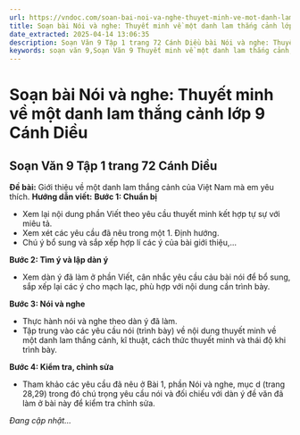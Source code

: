```yaml
---
url: https://vndoc.com/soan-bai-noi-va-nghe-thuyet-minh-ve-mot-danh-lam-thang-canh-lop-9-canh-dieu-326189
title: Soạn bài Nói và nghe: Thuyết minh về một danh lam thắng cảnh lớp 9 Cánh Diều - VnDoc.com
date_extracted: 2025-04-14 13:06:35
description: Soạn Văn 9 Tập 1 trang 72 Cánh Diều bài Nói và nghe: Thuyết minh về một danh lam thắng cảnh gồm phần trả lời chi tiết, đầy đủ, bám sát các câu hỏi, yêu cầu trong SGK (chỉ có trên VnDoc). Mời các bạn tham khảo.
keywords: soạn văn 9,Soạn Văn 9 Thuyết minh về một danh lam thắng cảnh,Viết văn bản thuyết minh về một danh lam thắng cảnh lớp 9,Soạn bài Thuyết minh về một danh lam thắng cảnh,soạn văn 9 Tập 1 trang 72 Cánh Diều,Thuyết minh về một danh lam thắng cảnh lớp 9 Cánh Diều,Thuyết minh về một danh lam thắng cảnh trang 72 lớp 9,văn 9,ngữ văn 9,soạn văn 9 Cánh Diều,soạn văn 9 tập 1,giải văn 9,soạn ngữ văn 9,giải ngữ văn 9,giải sgk ngữ văn 9
---
```


# Soạn bài Nói và nghe: Thuyết minh về một danh lam thắng cảnh lớp 9 Cánh Diều
## **Soạn Văn 9 Tập 1 trang 72 Cánh Diều**
**Đề bài:** Giới thiệu về một danh lam thắng cảnh của Việt Nam mà em yêu thích.
**Hướng dẫn viết:**
**Bước 1: Chuẩn bị**
  * Xem lại nội dung phần Viết theo yêu cầu thuyết minh kết hợp tự sự với miêu tả.
  * Xem xét các yêu cầu đã nêu trong một 1. Định hướng.
  * Chú ý bổ sung và sắp xếp hợp lí các ý của bài giới thiệu,…

**Bước 2: Tìm ý và lập dàn ý**
  * Xem dàn ý đã làm ở phần Viết, cân nhắc yêu cầu cảu bài nói để bổ sung, sắp xếp lại các ý cho mạch lạc, phù hợp với nội dung cần trình bày.

**Bước 3: Nói và nghe**
  * Thực hành nói và nghe theo dàn ý đã làm.
  * Tập trung vào các yêu cầu nói \(trình bày\) về nội dung thuyết minh về một danh lam thắng cảnh, kĩ thuật, cách thức thuyết minh và thái độ khi trình bày.

**Bước 4: Kiểm tra, chỉnh sửa**
  * Tham khảo các yêu cầu đã nêu ở Bài 1, phần Nói và nghe, mục d \(trang 28,29\) trong đó chú trọng yêu cầu nói và đối chiếu với dàn ý đề văn đã làm ở bài này để kiểm tra chỉnh sửa.

_Đang cập nhật..._

